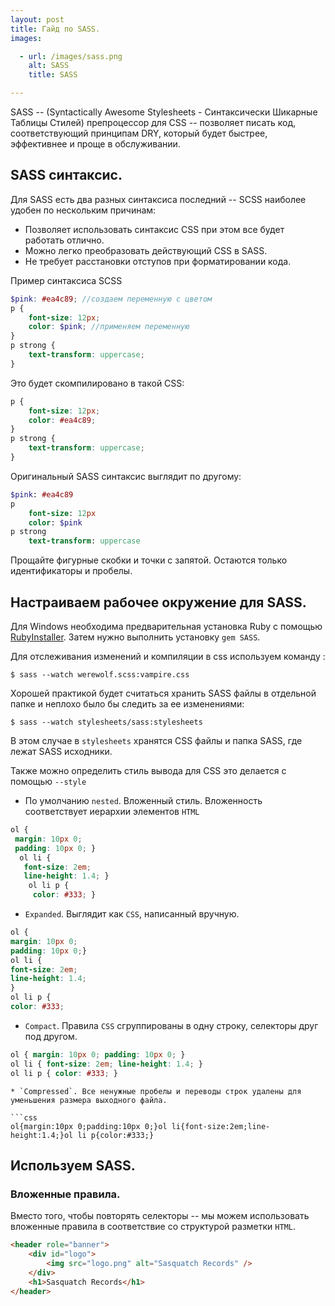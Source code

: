 ```yaml
---
layout: post
title: Гайд по SASS.
images:

  - url: /images/sass.png
    alt: SASS
    title: SASS

---
```


SASS -- (Syntactically Awesome Stylesheets - Синтаксически Шикарные Таблицы Стилей) препроцессор для CSS -- позволяет писать код, соответствующий принципам DRY, который будет быстрее, эффективнее и проще в обслуживании.

 
## SASS синтаксис.

Для SASS есть два разных синтаксиса последний -- SCSS наиболее удобен по нескольким причинам:

* Позволяет использовать синтаксис CSS при этом все будет работать отлично.
* Можно легко преобразовать действующий CSS в SASS.
* Не требует расстановки отступов при форматировании кода.

Пример синтаксиса SCSS

```scss
$pink: #ea4c89; //создаем переменную с цветом
p {
	font-size: 12px;
	color: $pink; //применяем переменную
}
p strong {
	text-transform: uppercase;
}
```
Это будет скомпилировано в такой CSS:

```css
p {
	font-size: 12px;
	color: #ea4c89;
}
p strong {
	text-transform: uppercase;
}
```
Оригинальный SASS синтаксис выглядит по другому:

```sass
$pink: #ea4c89
p
	font-size: 12px
	color: $pink
p strong
	text-transform: uppercase
```
Прощайте фигурные скобки и точки с запятой. Остаются только идентификаторы и пробелы.

## Настраиваем рабочее окружение для SASS.

Для Windows необходима предварительная установка Ruby с помощью [RubyInstaller](https://rubyinstaller.org/).
Затем нужно выполнить установку `gem SASS`.

Для отслеживания изменений и компиляции в css используем команду :

```
$ sass --watch werewolf.scss:vampire.css
```
Хорошей практикой будет считаться хранить SASS файлы в отдельной папке и неплохо было бы следить за ее изменениями:

```
$ sass --watch stylesheets/sass:stylesheets
```
В этом случае в `stylesheets` хранятся CSS файлы и папка SASS, где лежат SASS исходники.

Также можно определить стиль вывода для CSS это делается с помощью `--style    `

* По умолчанию `nested`. Вложенный стиль. Вложенность соответствует иерархии элементов `HTML`

``` css
ol {
 margin: 10px 0;
 padding: 10px 0; }
  ol li {
   font-size: 2em;
   line-height: 1.4; }
    ol li p {
     color: #333; }
```
* `Expanded`. Выглядит как `CSS`, написанный вручную.

``` css
ol {
margin: 10px 0;
padding: 10px 0;}
ol li {
font-size: 2em;
line-height: 1.4;
}
ol li p {
color: #333;
```
* `Compact`. Правила `CSS` сгруппированы в одну строку, селекторы друг под другом.

``` css
ol { margin: 10px 0; padding: 10px 0; }
ol li { font-size: 2em; line-height: 1.4; }
ol li p { color: #333; }
```
```
* `Compressed`. Все ненужные пробелы и переводы строк удалены для уменьшения размера выходного файла.

```css
ol{margin:10px 0;padding:10px 0;}ol li{font-size:2em;line-height:1.4;}ol li p{color:#333;}
```

## Используем SASS.

### Вложенные правила.

Вместо того, чтобы повторять селекторы  -- мы можем использовать вложенные правила в соответствие со структурой разметки `HTML`.

``` html
<header role="banner">
	<div id="logo">
		<img src="logo.png" alt="Sasquatch Records" />
	</div>
	<h1>Sasquatch Records</h1>
</header>
```